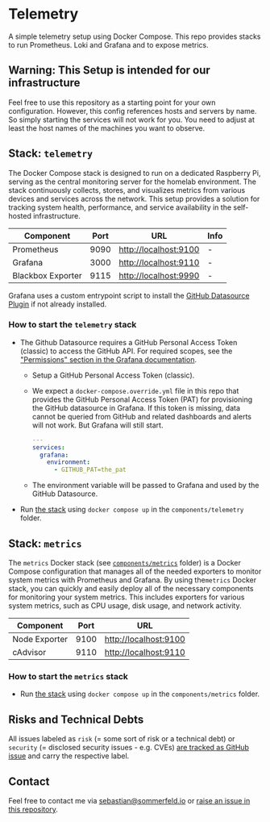 # Telemetry

A simple telemetry setup using Docker Compose. This repo provides stacks to run Prometheus. Loki and Grafana and to expose metrics.

<!-- ![Project Logo](https://raw.githubusercontent.com/sommerfeld-io/telemetry/refs/heads/main/.assets/logo.png) -->

## Warning: This Setup is intended for our infrastructure

Feel free to use this repository as a starting point for your own configuration. However, this config references hosts and servers by name. So simply starting the services will not work for you. You need to adjust at least the host names of the machines you want to observe.

## Stack: `telemetry`

The Docker Compose stack is designed to run on a dedicated Raspberry Pi, serving as the central monitoring server for the homelab environment. The stack continuously collects, stores, and visualizes metrics from various devices and services across the network. This setup provides a solution for tracking system health, performance, and service availability in the self-hosted infrastructure.

| Component         | Port | URL                     | Info          |
| ----------------- | ---- | ----------------------- | ------------- |
| Prometheus        | 9090 | <http://localhost:9100> | -             |
| Grafana           | 3000 | <http://localhost:9110> | -             |
| Blackbox Exporter | 9115 | <http://localhost:9990> | -             |

Grafana uses a custom entrypoint script to install the [GitHub Datasource Plugin](https://grafana.com/docs/plugins/grafana-github-datasource/latest) if not already installed.

### How to start the `telemetry` stack

- The Github Datasource requires a GitHub Personal Access Token (classic) to access the GitHub API. For required scopes, see the ["Permissions" section in the Grafana documentation](https://grafana.com/docs/plugins/grafana-github-datasource/latest/setup/token/#permissions).
    - Setup a GitHub Personal Access Token (classic).
    - We expect a `docker-compose.override.yml` file in this repo that provides the GitHub Personal Access Token (PAT) for provisioning the GitHub datasource in Grafana. If this token is missing, data cannot be queried from GitHub and related dashboards and alerts will not work. But Grafana will still start.

      ```yaml
      ---
      services:
        grafana:
          environment:
            - GITHUB_PAT=the_pat
      ```

    - The environment variable will be passed to Grafana and used by the GitHub Datasource.
- Run [the stack](components/telemetry/docker-compose.yml) using `docker compose up` in the `components/telemetry` folder.

## Stack: `metrics`

The `metrics` Docker stack (see [`components/metrics`](components/metrics) folder) is a Docker Compose configuration that manages all of the needed exporters to monitor system metrics with Prometheus and Grafana. By using the`metrics` Docker stack, you can quickly and easily deploy all of the necessary components for monitoring your system metrics. This includes exporters for various system metrics, such as CPU usage, disk usage, and network activity.

| Component     | Port | URL                     |
| ------------- | ---- | ----------------------- |
| Node Exporter | 9100 | <http://localhost:9100> |
| cAdvisor      | 9110 | <http://localhost:9110> |

### How to start the `metrics` stack

- Run [the stack](components/metrics/docker-compose.yml) using `docker compose up` in the `components/metrics` folder.

## Risks and Technical Debts

All issues labeled as `risk` (= some sort of risk or a technical debt) or `security` (= disclosed security issues - e.g. CVEs) [are tracked as GitHub issue](https://github.com/sommerfeld-io/telemetry/issues?q=is%3Aissue+label%3Asecurity%2Crisk+is%3Aopen) and carry the respective label.

## Contact

Feel free to contact me via <sebastian@sommerfeld.io> or [raise an issue in this repository](https://github.com/sommerfeld-io/telemetry/issues).
